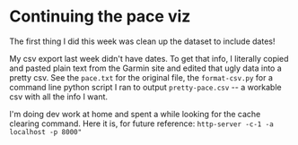 # Continuing the pace viz

The first thing I did this week was clean up the dataset to include dates!

My csv export last week didn't have dates. To get that info, I literally copied and pasted plain text from the Garmin site and edited that ugly data into a pretty csv. See the `pace.txt` for the original file, the `format-csv.py` for a command line python script I ran to output `pretty-pace.csv` -- a workable csv with all the info I want.


I'm doing dev work at home and spent a while looking for the cache clearing command. Here it is, for future reference: `http-server -c-1 -a localhost -p 8000"`